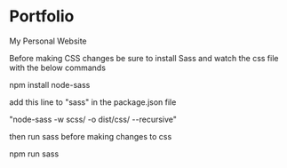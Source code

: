 # Portfolio

My Personal Website

Before making CSS changes be sure to install Sass and watch the css file with the below commands

npm install node-sass

add this line to "sass" in the package.json file

"node-sass -w scss/ -o dist/css/ --recursive"

then run sass before making changes to css

npm run sass
